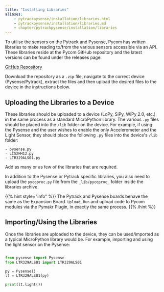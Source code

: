 ```yaml
---
title: "Installing Libraries"
aliases:
    - pytrackpysense/installation/libraries.html
    - pytrackpysense/installation/libraries.md
    - chapter/pytrackpysense/installation/libraries
---
```


To utilise the sensors on the Pytrack and Pysense, Pycom has written libraries to make reading to/from the various sensors accessible via an API. These libraries reside at the Pycom GitHub repository and the latest versions can be found under the releases page.

[GitHub Repository](https://github.com/pycom/pycom-libraries)

Download the repository as a `.zip` file, navigate to the correct device (Pysense/Pytrack), extract the files and then upload the desired files to the device in the instructions below.

## Uploading the Libraries to a Device

These libraries should be uploaded to a device (LoPy, SiPy, WiPy 2.0, etc.) in the same process as a standard MicroPython library. The various `.py` files should be placed into the `/lib` folder on the device. For example, if using the Pysense and the user wishes to enable the only Accelerometer and the Light Sensor, they should place the following `.py` files into the device's `/lib` folder:

```text
- pysense.py
- LIS2HH12.py
- LTR329ALS01.py
```

Add as many or as few of the libraries that are required.

In addition to the Pysense or Pytrack specific libraries, you also need to upload the `pycoproc.py` file from the `_lib/pycoproc_` folder inside the libraries archive.

{{% hint style="info" %}}
The Pytrack and Pysense boards behave the same as the Expansion Board. `Upload`, `Run` and upload code to Pycom modules via the Pymakr Plugin, in exactly the same process.
{{% /hint %}}

## Importing/Using the Libraries

Once the libraries are uploaded to the device, they can be used/imported as a typical MicroPython library would be. For example, importing and using the light sensor on the Pysense:

```python

from pysense import Pysense
from LTR329ALS01 import LTR329ALS01

py = Pysense()
lt = LTR329ALS01(py)

print(lt.light())
```

